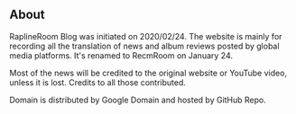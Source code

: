 ## About

RaplineRoom Blog was initiated on 2020/02/24. The website is mainly for recording all the translation of news and album reviews posted by global media platforms. It's renamed to RecmRoom on January 24.

Most of the news will be credited to the original website or YouTube video, unless it is lost. Credits to all those contributed.

Domain is distributed by Google Domain and hosted by GitHub Repo.
